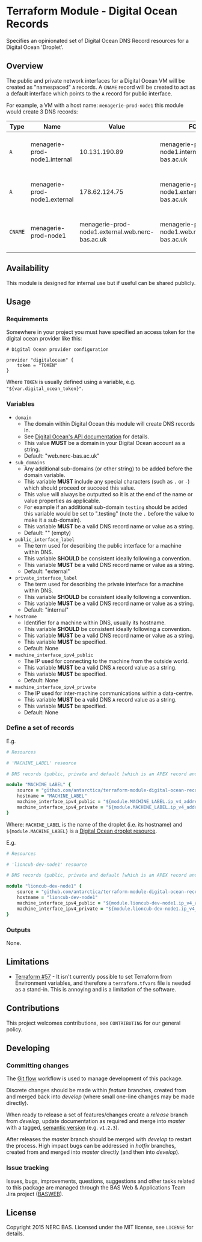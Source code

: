 # Terraform Module - Digital Ocean Records

Specifies an opinionated set of Digital Ocean DNS Record resources for a Digital Ocean 'Droplet'.

## Overview

The public and private network interfaces for a Digital Ocean VM will be created as "namespaced" `A` records. A `CNAME` record will be created to act as a default interface which points to the `A` record for public interface.

For example, a VM with a host name: `menagerie-prod-node1` this module would create 3 DNS records:

| Type    | Name                          | Value                                            | FQDN                                             | Notes                             |
| ------- | ----------------------------- | ------------------------------------------------ | ------------------------------------------------ | --------------------------------- |
| `A`     | menagerie-prod-node1.internal | 10.131.190.89                                    | menagerie-prod-node1.internal.web.nerc-bas.ac.uk | The VM's private IP address       |
| `A`     | menagerie-prod-node1.external | 178.62.124.75                                    | menagerie-prod-node1.external.web.nerc-bas.ac.uk | The VM's public IP address        |
| `CNAME` | menagerie-prod-node1          | menagerie-prod-node1.external.web.nerc-bas.ac.uk | menagerie-prod-node1.web.nerc-bas.ac.uk          | A pointer for the default address |

## Availability

This module is designed for internal use but if useful can be shared publicly.

## Usage

### Requirements

Somewhere in your project you must have specified an access token for the digital ocean provider like this:

```
# Digital Ocean provider configuration

provider "digitalocean" {
    token = "TOKEN"
}
```

Where `TOKEN` is usually defined using a variable, e.g. `"${var.digital_ocean_token}"`.

### Variables

* `domain`
    * The domain within Digital Ocean this module will create DNS records in.
    * See [Digital Ocean's API documentation](https://developers.digitalocean.com/#domains) for details.
    * This value **MUST** be a domain in your Digital Ocean account as a string.
    * Default: "web.nerc-bas.ac.uk"
* `sub_domains`
    * Any additional sub-domains (or other string) to be added before the domain variable.
    * This variable **MUST** include any special characters (such as `.` or `-`) which should proceed or succeed this value.
    * This value will always be outputted so it is at the end of the name or value properties as applicable.
    * For example if an additional sub-domain `testing` should be added this variable would be set to ".testing" (note the `.` before the value to make it a sub-domain).
    * This variable **MUST** be a valid DNS record name or value as a string.
    * Default: "" (empty)
* `public_interface_label`
    * The term used for describing the public interface for a machine within DNS.
    * This variable **SHOULD** be consistent ideally following a convention.
    * This variable **MUST** be a valid DNS record name or value as a string.
    * Default: "external"
* `private_interface_label`
    * The term used for describing the private interface for a machine within DNS.
    * This variable **SHOULD** be consistent ideally following a convention.
    * This variable **MUST** be a valid DNS record name or value as a string.
    * Default: "internal"
* `hostname`
    * Identifier for a machine within DNS, usually its hostname.
    * This variable **SHOULD** be consistent ideally following a convention.
    * This variable **MUST** be a valid DNS record name or value as a string.
    * This variable **MUST** be specified.
    * Default: None
* `machine_interface_ipv4_public`
    * The IP used for connecting to the machine from the outside world.
    * This variable **MUST** be a valid DNS `A` record value as a string.
    * This variable **MUST** be specified.
    * Default: None
* `machine_interface_ipv4_private`
    * The IP used for inter-machine communications within a data-centre.
    * This variable **MUST** be a valid DNS `A` record value as a string.
    * This variable **MUST** be specified.
    * Default: None

### Define a set of records

E.g.

```ruby
# Resources

# 'MACHINE_LABEL' resource

# DNS records (public, private and default [which is an APEX record and points to public])

module "MACHINE_LABEL" {
    source = "github.com/antarctica/terraform-module-digital-ocean-record"
    hostname = "MACHINE_LABEL"
    machine_interface_ipv4_public = "${module.MACHINE_LABEL.ip_v4_address_public}"
    machine_interface_ipv4_private = "${module.MACHINE_LABEL.ip_v4_address_private}"
}
```

Where: `MACHINE_LABEL` is the name of the droplet (i.e. its hostname) and `${module.MACHINE_LABEL}` is a [Digital Ocean droplet resource](https://www.terraform.io/docs/providers/do/r/droplet.html).

E.g.

```ruby
# Resources

# 'lioncub-dev-node1' resource

# DNS records (public, private and default [which is an APEX record and points to public])

module "lioncub-dev-node1" {
    source = "github.com/antarctica/terraform-module-digital-ocean-record?ref=v0.1.0"
    hostname = "lioncub-dev-node1"
    machine_interface_ipv4_public = "${module.lioncub-dev-node1.ip_v4_address_public}"
    machine_interface_ipv4_private = "${module.lioncub-dev-node1.ip_v4_address_private}"
}
```

### Outputs

None.

## Limitations

* [Terraform #57](https://github.com/hashicorp/terraform/issues/57) - It isn't currently possible to set Terraform from Environment variables, and therefore a `terraform.tfvars`
file is needed as a stand-in. This is annoying and is a limitation of the software.

## Contributions

This project welcomes contributions, see `CONTRIBUTING` for our general policy.

## Developing

### Committing changes

The [Git flow](https://www.atlassian.com/git/tutorials/comparing-workflows/gitflow-workflow) workflow is used to manage development of this package.

Discrete changes should be made within *feature* branches, created from and merged back into *develop* (where small one-line changes may be made directly).

When ready to release a set of features/changes create a *release* branch from *develop*, update documentation as required and merge into *master* with a tagged, [semantic version](http://semver.org/) (e.g. `v1.2.3`).

After releases the *master* branch should be merged with *develop* to restart the process. High impact bugs can be addressed in *hotfix* branches, created from and merged into *master* directly (and then into *develop*).

### Issue tracking

Issues, bugs, improvements, questions, suggestions and other tasks related to this package are managed through the BAS Web & Applications Team Jira project ([BASWEB](https://jira.ceh.ac.uk/browse/BASWEB)).

## License

Copyright 2015 NERC BAS. Licensed under the MIT license, see `LICENSE` for details.
